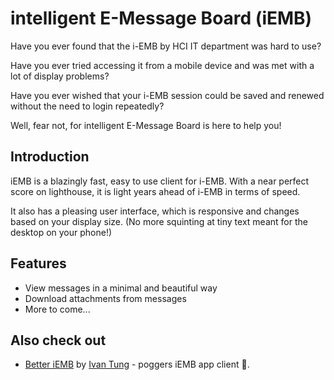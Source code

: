 # intelligent E-Message Board (iEMB)

Have you ever found that the i-EMB by HCI IT department was hard to use?

Have you ever tried accessing it from a mobile device and was met with a lot of display problems?

Have you ever wished that your i-EMB session could be saved and renewed without the need to login repeatedly?

Well, fear not, for intelligent E-Message Board is here to help you!

## Introduction

iEMB is a blazingly fast, easy to use client for i-EMB. With a near perfect score on lighthouse, it is light years ahead of i-EMB in terms of speed.

It also has a pleasing user interface, which is responsive and changes based on your display size. (No more squinting at tiny text meant for the desktop on your phone!)

## Features

- View messages in a minimal and beautiful way
- Download attachments from messages
- More to come...

## Also check out

- [Better iEMB](https://betteriemb.skytect.one/) by [Ivan Tung](https://skytect.one/) - poggers iEMB app client 🤠.
